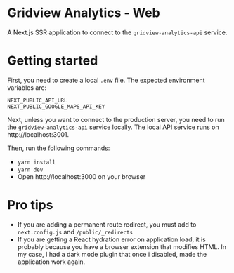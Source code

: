 # Gridview Analytics - Web

A Next.js SSR application to connect to the `gridview-analytics-api` service.

# Getting started

First, you need to create a local `.env` file. The expected environment variables are:

```
NEXT_PUBLIC_API_URL
NEXT_PUBLIC_GOOGLE_MAPS_API_KEY
```

Next, unless you want to connect to the production server, you need to run the `gridview-analytics-api` service locally. The local API service runs on http://localhost:3001.

Then, run the following commands:

- `yarn install`
- `yarn dev`
- Open http://localhost:3000 on your browser

# Pro tips

- If you are adding a permanent route redirect, you must add to `next.config.js` and `/public/_redirects`
- If you are getting a React hydration error on application load, it is probably because you have a browser extension that modifies HTML. In my case, I had a dark mode plugin that once i disabled, made the application work again.
